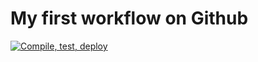 # My first workflow on Github

[![Compile, test, deploy](https://github.com/gohwanchin/day22-giphy/actions/workflows/main.yaml/badge.svg)](https://github.com/gohwanchin/day22-giphy/actions/workflows/main.yaml)